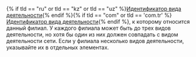 
{% if tld == "ru" or tld == "kz" or tld == "uz" %}[Идентификатор вида деятельности](https://yastatic.net/s3/doc-binary/src/support/business-priority/ru/files/rubrics_ru.xlsx){% endif %}{% if tld == "com" or tld == 'com.tr' %}[Идентификатор вида деятельности](https://yastatic.net/s3/doc-binary/src/support/business-priority/en/files/rubrics_en.xlsx){% endif %}, к которому относится данный филиал. У каждого филиала может быть до трех видов деятельности, но хотя бы один из них должен совпадать с видом деятельности сети. Если у филиала несколько видов деятельности, указывайте их в отдельных элементах.
